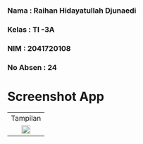 ### **Nama**      : Raihan Hidayatullah Djunaedi
### **Kelas**     : TI -3A
### **NIM**       : 2041720108
### **No Absen**  : 24
# 

# Screenshot App

<table>
  <tr align="center">
    <td>Tampilan</td>
  </tr>
  <tr align="center">
    <td><img src="https://user-images.githubusercontent.com/95725937/200475493-94f690e6-2a8d-4d50-95ca-a36959306019.jpg" width=55% height=55%></td>
  </tr>
 </table>

